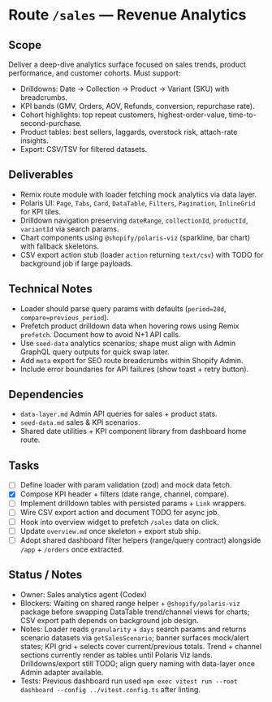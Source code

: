 # Route `/sales` — Revenue Analytics

## Scope
Deliver a deep-dive analytics surface focused on sales trends, product performance, and customer cohorts. Must support:
- Drilldowns: Date → Collection → Product → Variant (SKU) with breadcrumbs.
- KPI bands (GMV, Orders, AOV, Refunds, conversion, repurchase rate).
- Cohort highlights: top repeat customers, highest-order-value, time-to-second-purchase.
- Product tables: best sellers, laggards, overstock risk, attach-rate insights.
- Export: CSV/TSV for filtered datasets.

## Deliverables
- Remix route module with loader fetching mock analytics via data layer.
- Polaris UI: `Page`, `Tabs`, `Card`, `DataTable`, `Filters`, `Pagination`, `InlineGrid` for KPI tiles.
- Drilldown navigation preserving `dateRange`, `collectionId`, `productId`, `variantId` via search params.
- Chart components using `@shopify/polaris-viz` (sparkline, bar chart) with fallback skeletons.
- CSV export action stub (loader `action` returning `text/csv`) with TODO for background job if large payloads.

## Technical Notes
- Loader should parse query params with defaults (`period=28d`, `compare=previous_period`).
- Prefetch product drilldown data when hovering rows using Remix `prefetch`. Document how to avoid N+1 API calls.
- Use `seed-data` analytics scenarios; shape must align with Admin GraphQL query outputs for quick swap later.
- Add `meta` export for SEO route breadcrumbs within Shopify Admin.
- Include error boundaries for API failures (show toast + retry button).

## Dependencies
- `data-layer.md` Admin API queries for sales + product stats.
- `seed-data.md` sales & KPI scenarios.
- Shared date utilities + KPI component library from dashboard home route.

## Tasks
- [ ] Define loader with param validation (zod) and mock data fetch.
- [x] Compose KPI header + filters (date range, channel, compare).
- [ ] Implement drilldown tables with persisted params + `Link` wrappers.
- [ ] Wire CSV export action and document TODO for async job.
- [ ] Hook into overview widget to prefetch `/sales` data on click.
- [ ] Update `overview.md` once skeleton + export stub ship.
- [ ] Adopt shared dashboard filter helpers (range/query contract) alongside `/app` + `/orders` once extracted.

## Status / Notes
- Owner: Sales analytics agent (Codex)
- Blockers: Waiting on shared range helper + `@shopify/polaris-viz` package before swapping DataTable trend/channel views for charts; CSV export path depends on background job design.
- Notes: Loader reads `granularity` + `days` search params and returns scenario datasets via `getSalesScenario`; banner surfaces mock/alert states; KPI grid + selects cover current/previous totals. Trend + channel sections currently render as tables until Polaris Viz lands. Drilldowns/export still TODO; align query naming with data-layer once Admin adapter available.
- Tests: Previous dashboard run used `npm exec vitest run --root dashboard --config ../vitest.config.ts` after linting.
